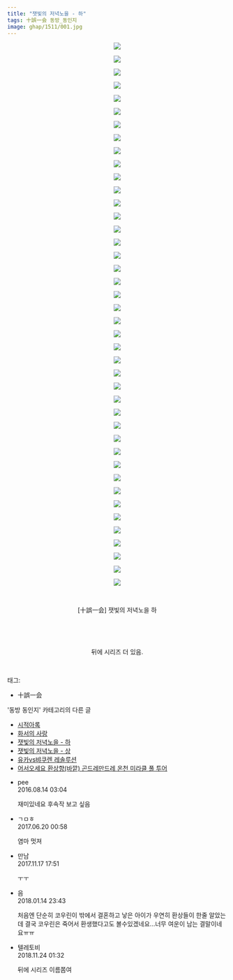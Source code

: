 ```yaml
---
title: "잿빛의 저녁노을 - 하"
tags: 十誤一会 동방_동인지
image: ghap/1511/001.jpg
---
```

<div class="article">
<p style="text-align: center; clear: none; float: none;"><img src="{{ site.nasurl }}/ghap/1511/001.jpg"/></p>
<p style="text-align: center; clear: none; float: none;"><img src="{{ site.nasurl }}/ghap/1511/002.jpg"/></p>
<p style="text-align: center; clear: none; float: none;"><img src="{{ site.nasurl }}/ghap/1511/003.jpg"/></p>
<p style="text-align: center; clear: none; float: none;"><img src="{{ site.nasurl }}/ghap/1511/004.jpg"/></p>
<p style="text-align: center; clear: none; float: none;"><img src="{{ site.nasurl }}/ghap/1511/005.jpg"/></p>
<p style="text-align: center; clear: none; float: none;"><img src="{{ site.nasurl }}/ghap/1511/006.jpg"/></p>
<p style="text-align: center; clear: none; float: none;"><img src="{{ site.nasurl }}/ghap/1511/007.jpg"/></p>
<p style="text-align: center; clear: none; float: none;"><img src="{{ site.nasurl }}/ghap/1511/008.jpg"/></p>
<p style="text-align: center; clear: none; float: none;"><img src="{{ site.nasurl }}/ghap/1511/009.jpg"/></p>
<p style="text-align: center; clear: none; float: none;"><img src="{{ site.nasurl }}/ghap/1511/010.jpg"/></p>
<p style="text-align: center; clear: none; float: none;"><img src="{{ site.nasurl }}/ghap/1511/011.jpg"/></p>
<p style="text-align: center; clear: none; float: none;"><img src="{{ site.nasurl }}/ghap/1511/012.jpg"/></p>
<p style="text-align: center; clear: none; float: none;"><img src="{{ site.nasurl }}/ghap/1511/013.jpg"/></p>
<p style="text-align: center; clear: none; float: none;"><img src="{{ site.nasurl }}/ghap/1511/014.jpg"/></p>
<p style="text-align: center; clear: none; float: none;"><img src="{{ site.nasurl }}/ghap/1511/015.jpg"/></p>
<p style="text-align: center; clear: none; float: none;"><img src="{{ site.nasurl }}/ghap/1511/016.jpg"/></p>
<p style="text-align: center; clear: none; float: none;"><img src="{{ site.nasurl }}/ghap/1511/017.jpg"/></p>
<p style="text-align: center; clear: none; float: none;"><img src="{{ site.nasurl }}/ghap/1511/018.jpg"/></p>
<p style="text-align: center; clear: none; float: none;"><img src="{{ site.nasurl }}/ghap/1511/019.jpg"/></p>
<p style="text-align: center; clear: none; float: none;"><img src="{{ site.nasurl }}/ghap/1511/020.jpg"/></p>
<p style="text-align: center; clear: none; float: none;"><img src="{{ site.nasurl }}/ghap/1511/021.jpg"/></p>
<p style="text-align: center; clear: none; float: none;"><img src="{{ site.nasurl }}/ghap/1511/022.jpg"/></p>
<p style="text-align: center; clear: none; float: none;"><img src="{{ site.nasurl }}/ghap/1511/023.jpg"/></p>
<p style="text-align: center; clear: none; float: none;"><img src="{{ site.nasurl }}/ghap/1511/024.jpg"/></p>
<p style="text-align: center; clear: none; float: none;"><img src="{{ site.nasurl }}/ghap/1511/025.jpg"/></p>
<p style="text-align: center; clear: none; float: none;"><img src="{{ site.nasurl }}/ghap/1511/026.jpg"/></p>
<p style="text-align: center; clear: none; float: none;"><img src="{{ site.nasurl }}/ghap/1511/027.jpg"/></p>
<p style="text-align: center; clear: none; float: none;"><img src="{{ site.nasurl }}/ghap/1511/028.jpg"/></p>
<p style="text-align: center; clear: none; float: none;"><img src="{{ site.nasurl }}/ghap/1511/029.jpg"/></p>
<p style="text-align: center; clear: none; float: none;"><img src="{{ site.nasurl }}/ghap/1511/030.jpg"/></p>
<p style="text-align: center; clear: none; float: none;"><img src="{{ site.nasurl }}/ghap/1511/031.jpg"/></p>
<p style="text-align: center; clear: none; float: none;"><img src="{{ site.nasurl }}/ghap/1511/032.jpg"/></p>
<p style="text-align: center; clear: none; float: none;"><img src="{{ site.nasurl }}/ghap/1511/033.jpg"/></p>
<p style="text-align: center; clear: none; float: none;"><img src="{{ site.nasurl }}/ghap/1511/034.jpg"/></p>
<p style="text-align: center; clear: none; float: none;"><img src="{{ site.nasurl }}/ghap/1511/035.jpg"/></p>
<p style="text-align: center; clear: none; float: none;"><img src="{{ site.nasurl }}/ghap/1511/036.jpg"/></p>
<p style="text-align: center; clear: none; float: none;"><img src="{{ site.nasurl }}/ghap/1511/037.jpg"/></p>
<p style="text-align: center; clear: none; float: none;"><img src="{{ site.nasurl }}/ghap/1511/038.jpg"/></p>
<p style="text-align: center; clear: none; float: none;"><img src="{{ site.nasurl }}/ghap/1511/039.jpg"/></p>
<p style="text-align: center; clear: none; float: none;"><img src="{{ site.nasurl }}/ghap/1511/040.jpg"/></p>
<p style="text-align: center; clear: none; float: none;"><img src="{{ site.nasurl }}/ghap/1511/041.jpg"/></p>
<p style="text-align: center; clear: none; float: none;"><img src="{{ site.nasurl }}/ghap/1511/042.jpg"/></p>
<p style="text-align: center; clear: none; float: none;"><br/></p>
<p style="text-align: center; clear: none; float: none;">[十誤一会] 잿빛의 저녁노을 하</p>
<p style="text-align: center; clear: none; float: none;"><br/></p>
<p style="text-align: center; clear: none; float: none;"><br/></p>
<p style="text-align: center; clear: none; float: none;">뒤에 시리즈 더 있음.</p>
<p><br/></p>
</div><div class="tagTrail">
<p>태그: </p>
<ul>
<li>十誤一会</li>
</ul>
</div><div class="another">
<p>'동방 동인지' 카테고리의 다른 글</p>
<ul>
<li><a href="/2016-08-12-ghap_1513">시적아록</a></li>
<li><a href="/2016-08-12-ghap_1512">화서의 사랑</a></li>
<li><a href="/2016-08-12-ghap_1511">잿빛의 저녁노을 - 하</a></li>
<li><a href="/2016-08-12-ghap_1510">잿빛의 저녁노을 - 상</a></li>
<li><a href="/2016-08-12-ghap_1509">유카vs뱌쿠렌 레솔루션</a></li>
<li><a href="/2016-08-12-ghap_1508">어서오세요 환상향(바깥) 곤드레만드레 온천 미라클 풀 투어</a></li>
</ul>
</div><div class="cb_module cb_fluid">
<div class="cb_wrt cb_profile">
<div class="comment">
<ul>
<li class="cb_thumb_off" id="comment14781074">
<div class="cb_comment_area">
<div class="cb_info_area">
<div class="cb_section">
<span class="cb_nick_name">pee</span>
</div>
<div class="cb_section">
<span class="cb_date">2016.08.14 03:04 </span>
</div>
</div>
<div class="cb_dsc_comment">
<p class="cb_dsc">
											재미있네요 후속작 보고 싶음
										</p>
</div>
</div></li>
<li class="cb_thumb_off" id="comment15017731">
<div class="cb_comment_area">
<div class="cb_info_area">
<div class="cb_section">
<span class="cb_nick_name">ㄱㅁㅎ</span>
</div>
<div class="cb_section">
<span class="cb_date">2017.06.20 00:58 </span>
</div>
</div>
<div class="cb_dsc_comment">
<p class="cb_dsc">
											염마 멋져
										</p>
</div>
</div></li>
<li class="cb_thumb_off" id="comment15131454">
<div class="cb_comment_area">
<div class="cb_info_area">
<div class="cb_section">
<span class="cb_nick_name">만남</span>
</div>
<div class="cb_section">
<span class="cb_date">2017.11.17 17:51 </span>
</div>
</div>
<div class="cb_dsc_comment">
<p class="cb_dsc">
											ㅜㅜ
										</p>
</div>
</div></li>
<li class="cb_thumb_off" id="comment15174325">
<div class="cb_comment_area">
<div class="cb_info_area">
<div class="cb_section">
<span class="cb_nick_name">음</span>
</div>
<div class="cb_section">
<span class="cb_date">2018.01.14 23:43 </span>
</div>
</div>
<div class="cb_dsc_comment">
<p class="cb_dsc">
											처음엔 단순히 코우린이 밖에서 결혼하고 낳은 아이가 우연히 환상들이 한줄 알았는데 결국 코우린은 죽어서 환생했다고도 볼수있겠네요...너무 여운이 남는 결말이네요ㅠㅠ
										</p>
</div>
</div></li>
<li class="cb_thumb_off" id="comment15377659">
<div class="cb_comment_area">
<div class="cb_info_area">
<div class="cb_section">
<span class="cb_nick_name">텔레토비</span>
</div>
<div class="cb_section">
<span class="cb_date">2018.11.24 01:32 </span>
</div>
</div>
<div class="cb_dsc_comment">
<p class="cb_dsc">
											뒤에 시리즈 이름쫌여
										</p>
</div>
</div></li>
</ul>
</div>
</div><!-- commentList close -->
</div>